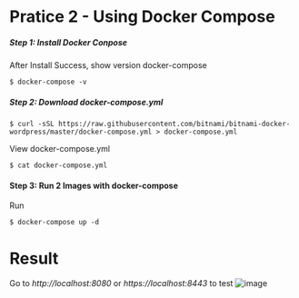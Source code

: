 # Pratice 2 - Using Docker Compose

##### Step 1: Install Docker Conpose

After Install Success, show version docker-compose
```console
$ docker-compose -v
```






##### Step 2: Download docker-compose.yml

```console
$ curl -sSL https://raw.githubusercontent.com/bitnami/bitnami-docker-wordpress/master/docker-compose.yml > docker-compose.yml
```
View docker-compose.yml
```console
$ cat docker-compose.yml
```
#### Step 3: Run 2 Images with docker-compose
Run
```console 
$ docker-compose up -d
```


# Result
Go to *http://localhost:8080* or *https://localhost:8443* to test
![image](https://user-images.githubusercontent.com/43313369/117467889-50b96700-af7e-11eb-98ae-98468c31f484.png)
